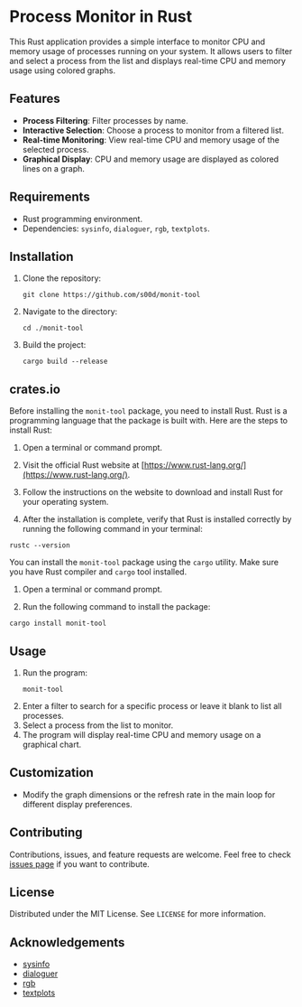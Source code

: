 # Process Monitor in Rust

This Rust application provides a simple interface to monitor CPU and memory usage of processes running on your system. It allows users to filter and select a process from the list and displays real-time CPU and memory usage using colored graphs.

## Features

- **Process Filtering**: Filter processes by name.
- **Interactive Selection**: Choose a process to monitor from a filtered list.
- **Real-time Monitoring**: View real-time CPU and memory usage of the selected process.
- **Graphical Display**: CPU and memory usage are displayed as colored lines on a graph.

## Requirements

- Rust programming environment.
- Dependencies: `sysinfo`, `dialoguer`, `rgb`, `textplots`.

## Installation

1. Clone the repository:
   ```
   git clone https://github.com/s00d/monit-tool
   ```
2. Navigate to the directory:
   ```
   cd ./monit-tool
   ```
3. Build the project:
   ```
   cargo build --release
   ```

## crates.io

Before installing the `monit-tool` package, you need to install Rust. Rust is a programming language that the package is built with. Here are the steps to install Rust:

1. Open a terminal or command prompt.

2. Visit the official Rust website at [https://www.rust-lang.org/](https://www.rust-lang.org/).

3. Follow the instructions on the website to download and install Rust for your operating system.

4. After the installation is complete, verify that Rust is installed correctly by running the following command in your terminal:

```shell
rustc --version
```

You can install the `monit-tool` package using the `cargo` utility. Make sure you have Rust compiler and `cargo` tool installed.

1. Open a terminal or command prompt.

2. Run the following command to install the package:

```shell
cargo install monit-tool
```

## Usage

1. Run the program:
   ```
   monit-tool
   ```
2. Enter a filter to search for a specific process or leave it blank to list all processes.
3. Select a process from the list to monitor.
4. The program will display real-time CPU and memory usage on a graphical chart.

## Customization

- Modify the graph dimensions or the refresh rate in the main loop for different display preferences.

## Contributing

Contributions, issues, and feature requests are welcome. Feel free to check [issues page](link-to-issues-page) if you want to contribute.

## License

Distributed under the MIT License. See `LICENSE` for more information.

## Acknowledgements

- [sysinfo](https://crates.io/crates/sysinfo)
- [dialoguer](https://crates.io/crates/dialoguer)
- [rgb](https://crates.io/crates/rgb)
- [textplots](https://crates.io/crates/textplots)
